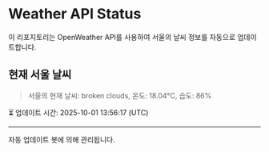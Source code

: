
# Weather API Status

이 리포지토리는 OpenWeather API를 사용하여 서울의 날씨 정보를 자동으로 업데이트합니다.

## 현재 서울 날씨
> 서울의 현재 날씨: broken clouds, 온도: 18.04°C, 습도: 86%

⏳ 업데이트 시간: 2025-10-01 13:56:17 (UTC)

---
자동 업데이트 봇에 의해 관리됩니다.
